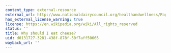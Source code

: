 ```yaml
---
content_type: external-resource
external_url: http://www.nationaldairycouncil.org/healthandwellness/Pages/HealthandWellnessHome.aspx
has_external_license_warning: true
license: https://en.wikipedia.org/wiki/All_rights_reserved
status: ''
title: Why should I eat cheese?
uid: d0131727-3281-438f-878f-50f7aff50665
wayback_url: ''
---
```

